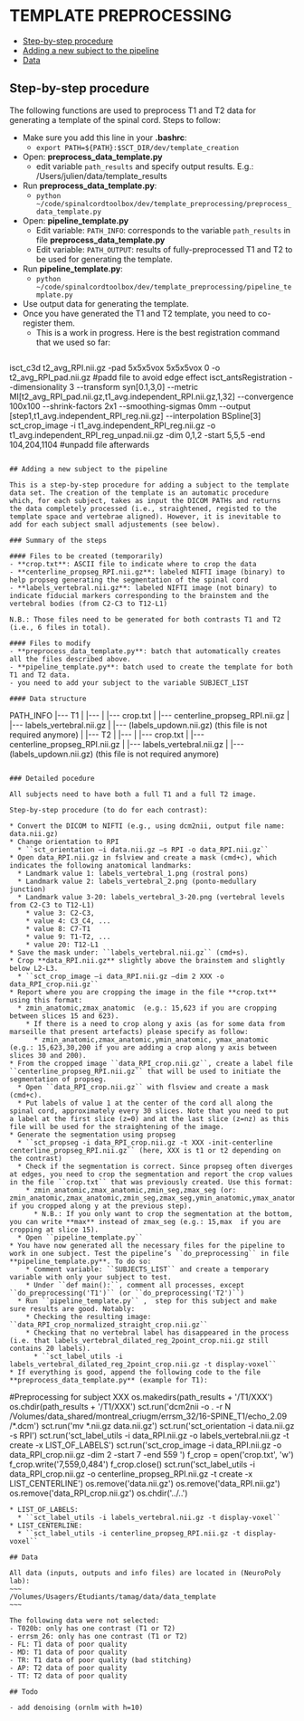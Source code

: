 # TEMPLATE PREPROCESSING

- [Step-by-step procedure](https://github.com/neuropoly/spinalcordtoolbox/blob/template/dev/template_preprocessing/README.md#step-by-step-procedure)
- [Adding a new subject to the pipeline](https://github.com/neuropoly/spinalcordtoolbox/tree/template/dev/template_preprocessing#adding-a-new-subject-to-the-pipeline)
- [Data](https://github.com/neuropoly/spinalcordtoolbox/blob/template/dev/template_preprocessing/README.md#data)

## Step-by-step procedure

The following functions are used to preprocess T1 and T2 data for generating a template of the spinal cord. Steps to follow:
- Make sure you add this line in your **.bashrc**:
  - ``export PATH=${PATH}:$SCT_DIR/dev/template_creation``
- Open: **preprocess_data_template.py**
  - edit variable ``path_results`` and specify output results. E.g.: /Users/julien/data/template_results
- Run **preprocess_data_template.py**:
  - ``python ~/code/spinalcordtoolbox/dev/template_preprocessing/preprocess_data_template.py``
- Open: **pipeline_template.py**
  - Edit variable: ``PATH_INFO``: corresponds to the variable ``path_results`` in file **preprocess_data_template.py**
  - Edit variable: ``PATH_OUTPUT``: results of fully-preprocessed T1 and T2 to be used for generating the template.
- Run **pipeline_template.py**:
  - ``python ~/code/spinalcordtoolbox/dev/template_preprocessing/pipeline_template.py``
- Use output data for generating the template.
- Once you have generated the T1 and T2 template, you need to co-register them.
  - This is a work in progress. Here is the best registration command that we used so far:
  ~~~~
isct_c3d t2_avg_RPI.nii.gz -pad 5x5x5vox 5x5x5vox 0 -o t2_avg_RPI_pad.nii.gz   #padd file to avoid edge effect
isct_antsRegistration --dimensionality 3 --transform syn[0.1,3,0] --metric MI[t2_avg_RPI_pad.nii.gz,t1_avg.independent_RPI.nii.gz,1,32] --convergence 100x100 --shrink-factors 2x1 --smoothing-sigmas 0mm --output [step1,t1_avg.independent_RPI_reg.nii.gz] --interpolation BSpline[3]
sct_crop_image -i t1_avg.independent_RPI_reg.nii.gz -o t1_avg.independent_RPI_reg_unpad.nii.gz -dim 0,1,2 -start 5,5,5 -end 104,204,1104  #unpadd file afterwards
  ~~~~

## Adding a new subject to the pipeline

This is a step-by-step procedure for adding a subject to the template data set. The creation of the template is an automatic procedure which, for each subject, takes as input the DICOM PATHs and returns the data completely processed (i.e., straightened, registed to the template space and vertebrae aligned). However, it is inevitable to add for each subject small adjustements (see below).

### Summary of the steps

#### Files to be created (temporarily)
- **crop.txt**: ASCII file to indicate where to crop the data
- **centerline_propseg_RPI.nii.gz**: labeled NIFTI image (binary) to help propseg generating the segmentation of the spinal cord
- **labels_vertebral.nii.gz**: labeled NIFTI image (not binary) to indicate fiducial markers corresponding to the brainstem and the vertebral bodies (from C2-C3 to T12-L1)

N.B.: Those files need to be generated for both contrasts T1 and T2 (i.e., 6 files in total).

#### Files to modify
- **preprocess_data_template.py**: batch that automatically creates all the files described above.
- **pipeline_template.py**: batch used to create the template for both T1 and T2 data.
  - you need to add your subject to the variable SUBJECT_LIST

#### Data structure
~~~~
PATH_INFO
    |--- T1
    |     |---<subject>
    |            |--- crop.txt 
    |            |--- centerline_propseg_RPI.nii.gz 
    |            |--- labels_vertebral.nii.gz
    |            |--- (labels_updown.nii.gz) (this file is not required anymore)
    |
    |--- T2
    |     |---<subject>
    |            |--- crop.txt 
    |            |--- centerline_propseg_RPI.nii.gz 
    |            |--- labels_vertebral.nii.gz
    |            |--- (labels_updown.nii.gz) (this file is not required anymore)
~~~~

### Detailed pocedure

All subjects need to have both a full T1 and a full T2 image.

Step-by-step procedure (to do for each contrast):

* Convert the DICOM to NIFTI (e.g., using dcm2nii, output file name: data.nii.gz)
* Change orientation to RPI
  * ``sct_orientation –i data.nii.gz –s RPI -o data_RPI.nii.gz``
* Open data_RPI.nii.gz in fslview and create a mask (cmd+c), which indicates the following anatomical landmarks:
  * Landmark value 1: labels_vertebral_1.png (rostral pons)
  * Landmark value 2: labels_vertebral_2.png (ponto-medullary junction)
  * Landmark value 3-20: labels_vertebral_3-20.png (vertebral levels from C2-C3 to T12-L1)
    * value 3: C2-C3,
    * value 4: C3_C4, ...
    * value 8: C7-T1
    * value 9: T1-T2, ...
    * value 20: T12-L1
* Save the mask under: ``labels_vertebral.nii.gz`` (cmd+s).
* Crop **data_RPI.nii.gz** slightly above the brainstem and slightly below L2-L3.
  * ``sct_crop_image –i data_RPI.nii.gz –dim 2 XXX -o data_RPI_crop.nii.gz``
* Report where you are cropping the image in the file **crop.txt** using this format:
  * zmin_anatomic,zmax_anatomic  (e.g.: 15,623 if you are cropping between slices 15 and 623).
    * If there is a need to crop along y axis (as for some data from marseille that present artefacts) please specify as follow: 
      * zmin_anatomic,zmax_anatomic,ymin_anatomic, ymax_anatomic (e.g.: 15,623,30,200 if you are adding a crop along y axis between slices 30 and 200).
* From the cropped image ``data_RPI_crop.nii.gz``, create a label file ``centerline_propseg_RPI.nii.gz`` that will be used to initiate the segmentation of propseg. 
  * Open ``data_RPI_crop.nii.gz`` with flsview and create a mask (cmd+c).
  * Put labels of value 1 at the center of the cord all along the spinal cord, approximately every 30 slices. Note that you need to put a label at the first slice (z=0) and at the last slice (z=nz) as this file will be used for the straightening of the image.
* Generate the segmentation using propseg
  * ``sct_propseg -i data_RPI_crop.nii.gz -t XXX -init-centerline centerline_propseg_RPI.nii.gz`` (here, XXX is t1 or t2 depending on the contrast)
  * Check if the segmentation is correct. Since propseg often diverges at edges, you need to crop the segmentation and report the crop values in the file ``crop.txt`` that was previously created. Use this format:
    * zmin_anatomic,zmax_anatomic,zmin_seg,zmax_seg (or: zmin_anatomic,zmax_anatomic,zmin_seg,zmax_seg,ymin_anatomic,ymax_anatomic if you cropped along y at the previous step).
      * N.B.: If you only want to crop the segmentation at the bottom, you can write **max** instead of zmax_seg (e.g.: 15,max  if you are cropping at slice 15).
  * Open ``pipeline_template.py``
* You have now generated all the necessary files for the pipeline to work in one subject. Test the pipeline’s ``do_preprocessing`` in file **pipeline_template.py**. To do so:
    * Comment variable: ``SUBJECTS_LIST`` and create a temporary variable with only your subject to test.
    * Under ``def main():``, comment all processes, except ``do_preprocessing('T1')`` (or ``do_preprocessing('T2')``)
  * Run ``pipeline_template.py`` ,  step for this subject and make sure results are good. Notably: 
    * Checking the resulting image: ``data_RPI_crop_normalized_straight_crop.nii.gz``
    * Checking that no vertebral label has disappeared in the process (i.e. that labels_vertebral_dilated_reg_2point_crop.nii.gz still contains 20 labels).
      * ``sct_label_utils -i labels_vertebral_dilated_reg_2point_crop.nii.gz -t display-voxel``
* If everything is good, append the following code to the file **preprocess_data_template.py** (example for T1):
~~~~
#Preprocessing for subject XXX
os.makedirs(path_results + '/T1/XXX')
os.chdir(path_results + '/T1/XXX')
sct.run('dcm2nii -o . -r N /Volumes/data_shared/montreal_criugm/errsm_32/16-SPINE_T1/echo_2.09 /*.dcm')
sct.run('mv *.nii.gz data.nii.gz')
sct.run('sct_orientation -i data.nii.gz -s RPI')
sct.run('sct_label_utils -i data_RPI.nii.gz -o labels_vertebral.nii.gz -t create -x LIST_OF_LABELS')
sct.run('sct_crop_image -i data_RPI.nii.gz -o data_RPI_crop.nii.gz -dim 2 -start  7 -end 559 ')
f_crop = open('crop.txt', 'w')
f_crop.write('7,559,0,484')
f_crop.close()
sct.run('sct_label_utils -i data_RPI_crop.nii.gz -o centerline_propseg_RPI.nii.gz -t create -x LIST_CENTERLINE')
os.remove('data.nii.gz')
os.remove('data_RPI.nii.gz')
os.remove('data_RPI_crop.nii.gz')
os.chdir('../..')
~~~~
* LIST_OF_LABELS:
  * ``sct_label_utils -i labels_vertebral.nii.gz -t display-voxel``
* LIST_CENTERLINE:
  * ``sct_label_utils -i centerline_propseg_RPI.nii.gz -t display-voxel``

## Data

All data (inputs, outputs and info files) are located in (NeuroPoly lab):
~~~
/Volumes/Usagers/Etudiants/tamag/data/data_template
~~~

The following data were not selected:
- T020b: only has one contrast (T1 or T2)
- errsm_26: only has one contrast (T1 or T2)
- FL: T1 data of poor quality
- MD: T1 data of poor quality
- TR: T1 data of poor quality (bad stitching)
- AP: T2 data of poor quality
- TT: T2 data of poor quality

## Todo

- add denoising (ornlm with h=10)
